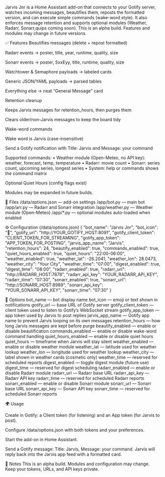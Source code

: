 Jarvis Jnr is a Home Assistant add-on that connects to your Gotify server, watches incoming messages, beautifies them, reposts the formatted version, and can execute simple commands (wake-word style). It also enforces message retention and supports optional modules (Weather, Radarr, Sonarr,quips coming soon). This is an alpha build. Features and modules may change in future versions.

✅ Features
Beautifies messages (delete + repost formatted)

Radarr events → poster, title, year, runtime, quality, size

Sonarr events → poster, SxxEyy, title, runtime, quality, size

Watchtower & Semaphore payloads → labeled cards

Generic JSON/YAML payloads → parsed tables

Everything else → neat “General Message” card

Retention cleanup

Keeps Jarvis messages for retention_hours, then purges them

Clears older/non-Jarvis messages to keep the board tidy

Wake-word commands

Wake word is Jarvis (case-insensitive)

Send a Gotify notification with Title: Jarvis and Message: your command

Supported commands:
• Weather module (Open-Meteo, no API key): weather, forecast, temp, temperature
• Radarr: movie count
• Sonarr: series count, upcoming series, longest series
• System: help or commands shows the command matrix

Optional Quiet Hours (config flags exist)

Modules may be expanded in future builds.

📁 Files
/data/options.json — add-on settings
/app/bot.py — main bot
/app/arr.py — Radarr and Sonarr integration
/app/weather.py — Weather module (Open-Meteo)
/app/*.py — optional modules auto-loaded when enabled

⚙️ Configuration (/data/options.json)
{
"bot_name": "Jarvis Jnr",
"bot_icon": "🤖",
"gotify_url": "http://YOUR_GOTIFY_HOST:8091",
"gotify_client_token": "CLIENT_TOKEN_FOR_STREAMING",
"gotify_app_token": "APP_TOKEN_FOR_POSTING",
"jarvis_app_name": "Jarvis",
"retention_hours": 24,
"beautify_enabled": true,
"commands_enabled": true,
"quiet_hours_enabled": true,
"quiet_hours": "22:00-06:00",
"weather_enabled": true,
"weather_lat": -26.2041,
"weather_lon": 28.0473,
"weather_city": "Your City",
"weather_time": "07:00",
"digest_enabled": true,
"digest_time": "08:00",
"radarr_enabled": true,
"radarr_url": "http://RADARR_HOST:7878",
"radarr_api_key": "YOUR_RADARR_API_KEY",
"radarr_time": "07:30",
"sonarr_enabled": true,
"sonarr_url": "http://SONARR_HOST:8989",
"sonarr_api_key": "YOUR_SONARR_API_KEY",
"sonarr_time": "07:30"
}

🧪 Options
bot_name — bot display name
bot_icon — emoji or text shown in notifications
gotify_url — base URL of Gotify server
gotify_client_token — client token used to listen to Gotify’s WebSocket stream
gotify_app_token — app token used by Jarvis to post replies
jarvis_app_name — Gotify app name to prevent Jarvis looping on its own messages
retention_hours — how long Jarvis messages are kept before purge
beautify_enabled — enable or disable beautification
commands_enabled — enable or disable wake-word command handling
quiet_hours_enabled — enable or disable quiet hours
quiet_hours — timeframe when Jarvis will stay silent
weather_enabled — enable or disable weather module
weather_lat — latitude used for weather lookup
weather_lon — longitude used for weather lookup
weather_city — label shown in weather cards (cosmetic only)
weather_time — reserved for scheduled reports
digest_enabled — toggle digest module (future use)
digest_time — reserved for digest scheduling
radarr_enabled — enable or disable Radarr module
radarr_url — Radarr base URL
radarr_api_key — Radarr API key
radarr_time — reserved for scheduled Radarr reports
sonarr_enabled — enable or disable Sonarr module
sonarr_url — Sonarr base URL
sonarr_api_key — Sonarr API key
sonarr_time — reserved for scheduled Sonarr reports

🌍 Usage

Create in Gotify: a Client token (for listening) and an App token (for Jarvis to post).

Configure /data/options.json with both tokens and your preferences.

Start the add-on in Home Assistant.

Send a Gotify message: Title: Jarvis, Message: your command.
Jarvis will reply back into the Jarvis app feed with a formatted card.

🧠 Notes
This is an alpha build. Modules and configuration may change. Keep your tokens, URLs, and API keys private.
